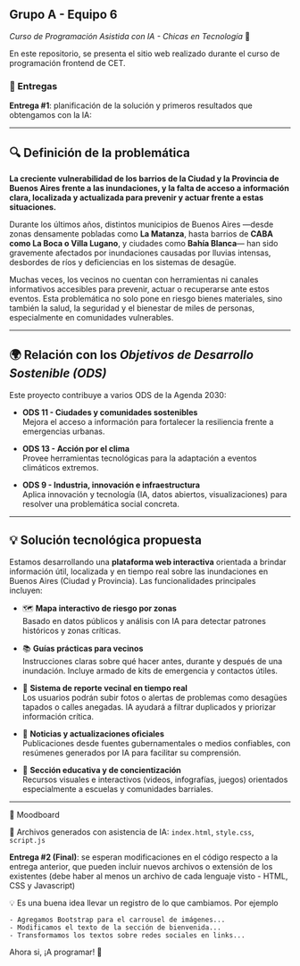 ## Grupo A - Equipo 6
_Curso de Programación Asistida con IA - Chicas en Tecnología_ 🚀

En este repositorio, se presenta el sitio web realizado durante el curso de programación frontend de CET.

### 📄 Entregas
**Entrega #1**: planificación de la solución y primeros resultados que obtengamos con la IA:

---

## 🔍 Definición de la problemática

**La creciente vulnerabilidad de los barrios de la Ciudad y la Provincia de Buenos Aires frente a las inundaciones, y la falta de acceso a información clara, localizada y actualizada para prevenir y actuar frente a estas situaciones.**

Durante los últimos años, distintos municipios de Buenos Aires —desde zonas densamente pobladas como **La Matanza**, hasta barrios de **CABA como La Boca o Villa Lugano**, y ciudades como **Bahía Blanca**— han sido gravemente afectados por inundaciones causadas por lluvias intensas, desbordes de ríos y deficiencias en los sistemas de desagüe. 

Muchas veces, los vecinos no cuentan con herramientas ni canales informativos accesibles para prevenir, actuar o recuperarse ante estos eventos. Esta problemática no solo pone en riesgo bienes materiales, sino también la salud, la seguridad y el bienestar de miles de personas, especialmente en comunidades vulnerables.

---

## 🌍 Relación con los *Objetivos de Desarrollo Sostenible (ODS)*

Este proyecto contribuye a varios ODS de la Agenda 2030:

- **ODS 11 - Ciudades y comunidades sostenibles**  
  Mejora el acceso a información para fortalecer la resiliencia frente a emergencias urbanas.

- **ODS 13 - Acción por el clima**  
  Provee herramientas tecnológicas para la adaptación a eventos climáticos extremos.

- **ODS 9 - Industria, innovación e infraestructura**  
  Aplica innovación y tecnología (IA, datos abiertos, visualizaciones) para resolver una problemática social concreta.

---

## 💡 Solución tecnológica propuesta

Estamos desarrollando una **plataforma web interactiva** orientada a brindar información útil, localizada y en tiempo real sobre las inundaciones en Buenos Aires (Ciudad y Provincia). Las funcionalidades principales incluyen:

- 🗺️ **Mapa interactivo de riesgo por zonas**  
  Basado en datos públicos y análisis con IA para detectar patrones históricos y zonas críticas.

- 📚 **Guías prácticas para vecinos**  
  Instrucciones claras sobre qué hacer antes, durante y después de una inundación. Incluye armado de kits de emergencia y contactos útiles.

- 📣 **Sistema de reporte vecinal en tiempo real**  
  Los usuarios podrán subir fotos o alertas de problemas como desagües tapados o calles anegadas. IA ayudará a filtrar duplicados y priorizar información crítica.

- 📰 **Noticias y actualizaciones oficiales**  
  Publicaciones desde fuentes gubernamentales o medios confiables, con resúmenes generados por IA para facilitar su comprensión.

- 🧠 **Sección educativa y de concientización**  
  Recursos visuales e interactivos (videos, infografías, juegos) orientados especialmente a escuelas y comunidades barriales.
 
---

🎨 Moodboard

🧩 Archivos generados con asistencia de IA: ```index.html```, ```style.css```, ```script.js```


**Entrega #2 (Final)**: se esperan modificaciones en el código respecto a la entrega anterior, que pueden incluir nuevos archivos o extensión de los existentes (debe haber al menos un archivo de cada lenguaje visto - HTML, CSS y Javascript)

💡 Es una buena idea llevar un registro de lo que cambiamos. Por ejemplo
```
- Agregamos Bootstrap para el carrousel de imágenes...
- Modificamos el texto de la sección de bienvenida...
- Transformamos los textos sobre redes sociales en links...
```

Ahora si, ¡A programar! 🚀


[^1]: Los Objetivos de Desarrollo Sostenible u Objetivos Globales, también conocidos como Agenda 2030, son 17 objetivos globales interconectados diseñados para ser un «plan para lograr un futuro mejor y más sostenible para todos». Más información en https://www.un.org/sustainabledevelopment/es/objetivos-de-desarrollo-sostenible/
